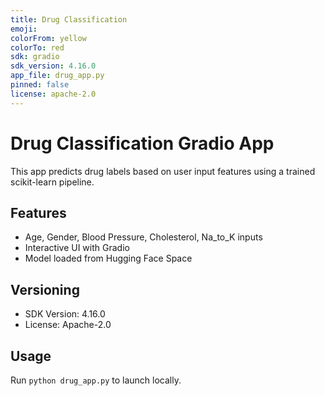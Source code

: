 ```yaml
---
title: Drug Classification
emoji:
colorFrom: yellow
colorTo: red
sdk: gradio
sdk_version: 4.16.0
app_file: drug_app.py
pinned: false
license: apache-2.0
---
```


# Drug Classification Gradio App

This app predicts drug labels based on user input features using a trained scikit-learn pipeline.

## Features
- Age, Gender, Blood Pressure, Cholesterol, Na_to_K inputs
- Interactive UI with Gradio
- Model loaded from Hugging Face Space

## Versioning
- SDK Version: 4.16.0
- License: Apache-2.0

## Usage
Run `python drug_app.py` to launch locally.
